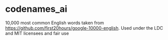 # codenames_ai

10,000 most common English words taken from https://github.com/first20hours/google-10000-english. Used under the LDC and MIT licensees and fair use

